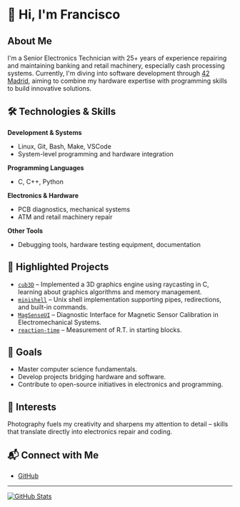 # 👋 Hi, I'm Francisco

## About Me
I'm a Senior Electronics Technician with 25+ years of experience repairing and maintaining banking and retail machinery, especially cash processing systems. Currently, I'm diving into software development through [42 Madrid](https://42madrid.com/), aiming to combine my hardware expertise with programming skills to build innovative solutions.

## 🛠️ Technologies & Skills

**Development & Systems**
- Linux, Git, Bash, Make, VSCode
- System-level programming and hardware integration

**Programming Languages**
- C, C++, Python

**Electronics & Hardware**
- PCB diagnostics, mechanical systems
- ATM and retail machinery repair

**Other Tools**
- Debugging tools, hardware testing equipment, documentation

## 🚀 Highlighted Projects

- [`cub3D`](#) – Implemented a 3D graphics engine using raycasting in C, learning about graphics algorithms and memory management.
- [`minishell`](https://github.com/fran-byte/42-minishell) – Unix shell implementation supporting pipes, redirections, and built-in commands.
- [`MagSenseUI`](https://github.com/fran-byte/MagSenseUI) – Diagnostic Interface for Magnetic Sensor Calibration in Electromechanical Systems.
- [`reaction-time`](https://github.com/fran-byte/reaction-time/blob/main/README_en.md) – Measurement of R.T. in starting blocks.

## 🎯 Goals
- Master computer science fundamentals.
- Develop projects bridging hardware and software.
- Contribute to open-source initiatives in electronics and programming.

## 📸 Interests
Photography fuels my creativity and sharpens my attention to detail – skills that translate directly into electronics repair and coding.

## 📬 Connect with Me
- [GitHub](https://github.com/fran-byte)


---

[![GitHub Stats](https://github-readme-stats.vercel.app/api?username=fran-byte&show_icons=true&theme=radical)](https://github.com/fran-byte)

